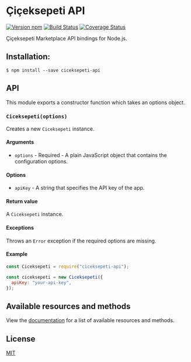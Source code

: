 # Çiçeksepeti API

[![Version npm][npm-ciceksepeti-api-badge]][npm-ciceksepeti-api]
[![Build Status][ci-ciceksepeti-api-badge]][ci-ciceksepeti-api]
[![Coverage Status][coverage-ciceksepeti-api-badge]][coverage-ciceksepeti-api]

Çiçeksepeti Marketplace API bindings for Node.js.

## Installation:

```shell
$ npm install --save ciceksepeti-api
```

## API

This module exports a constructor function which takes an options object.

### `Ciceksepeti(options)`

Creates a new `Ciceksepeti` instance.

#### Arguments

- `options` - Required - A plain JavaScript object that contains the
  configuration options.

#### Options

- `apiKey` - A string that specifies the API key of the app.

#### Return value

A `Ciceksepeti` instance.

#### Exceptions

Throws an `Error` exception if the required options are missing.

#### Example

```js
const Ciceksepeti = require("ciceksepeti-api");

const ciceksepeti = new Ciceksepeti({
  apiKey: "your-api-key",
});
```

## Available resources and methods

View the [documentation](https://github.com/Coskntkk/ciceksepeti-api/blob/main/documentation.md) for a list of available resources and methods.

## License

[MIT](LICENSE)

[npm-ciceksepeti-api-badge]: 
    https://img.shields.io/npm/v/ciceksepeti-api.svg
[npm-ciceksepeti-api]: 
    https://www.npmjs.com/package/ciceksepeti-api
[ci-ciceksepeti-api-badge]: 
    https://img.shields.io/github/workflow/status/Coskntkk/ciceksepeti-api/CI/main?label=CI
[ci-ciceksepeti-api]: 
    https://github.com/Coskntkk/ciceksepeti-api/actions?query=workflow%3ACI+branch%3Amain
[coverage-ciceksepeti-api-badge]: 
    https://img.shields.io/coveralls/Coskntkk/ciceksepeti-api/main.svg
[coverage-ciceksepeti-api]: 
    https://coveralls.io/github/Coskntkk/ciceksepeti-api
